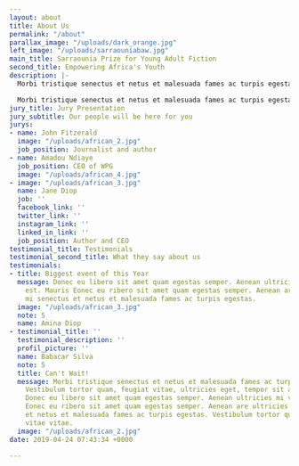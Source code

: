 ```yaml
---
layout: about
title: About Us
permalink: "/about"
parallax_image: "/uploads/dark_orange.jpg"
left_image: "/uploads/sarraouniabaw.jpg"
main_title: Sarraounia Prize for Young Adult Fiction
second_title: Empowering Africa's Youth
description: |-
  Morbi tristique senectus et netus et malesuada fames ac turpis egestas. Vestibulum tortor quam, feugiat vitae, ultricies eget, tempor sit amet, ante. Donec eu libero sit amet quam egestas semper. Aenean ultricies mi vitae est. Mauris Eonec eu ribero sit amet quam egestas semper. Aenean are ultricies mi senectus et netus et malesuada fames ac turpis egestas. Vestibulum tortor quam, feugiat vitae vitae.<br>

  Morbi tristique senectus et netus et malesuada fames ac turpis egestas. Vestibulum tortor quam, feugiat vitae, ultricies eget, tempor sit amet, ante. Donec eu libero sit amet quam egestas semper. Aenean ultricies mi vitae est. Mauris Eonec eu ribero sit amet quam egestas semper. Aenean are ultricies mi senectus et netus et malesuada fames ac turpis egestas.Mauris Eonec eu ribero sit amet quam egestas semper. Aenean are ultricies mi senectus et netus et malesuada fames ac turpis egestas. Vestibulum tortor quam, feugiat vitae vitae.
jury_title: Jury Presentation
jury_subtitle: Our people will be here for you
jurys:
- name: John Fitzerald
  image: "/uploads/african_2.jpg"
  job_position: Journalist and author
- name: Amadou Ndiaye
  job_position: CEO of WPG
  image: "/uploads/african_4.jpg"
- image: "/uploads/african_3.jpg"
  name: Jane Diop
  job: ''
  facebook_link: ''
  twitter_link: ''
  instagram_link: ''
  linked_in_link: ''
  job_position: Author and CEO
testimonial_title: Testimonials
testimonial_second_title: What they say about us
testimonials:
- title: Biggest event of this Year
  message: Donec eu libero sit amet quam egestas semper. Aenean ultricies mi vitae
    est. Mauris Eonec eu ribero sit amet quam egestas semper. Aenean are ultricies
    mi senectus et netus et malesuada fames ac turpis egestas.
  image: "/uploads/african_3.jpg"
  note: 5
  name: Amina Diop
- testimonial_title: ''
  testimonial_description: ''
  profil_picture: ''
  name: Babacar Silva
  note: 5
  title: Can't Wait!
  message: Morbi tristique senectus et netus et malesuada fames ac turpis egestas.
    Vestibulum tortor quam, feugiat vitae, ultricies eget, tempor sit amet, ante.
    Donec eu libero sit amet quam egestas semper. Aenean ultricies mi vitae est. Mauris
    Eonec eu ribero sit amet quam egestas semper. Aenean are ultricies mi senectus
    et netus et malesuada fames ac turpis egestas. Vestibulum tortor quam, feugiat
    vitae vitae.
  image: "/uploads/african_2.jpg"
date: 2019-04-24 07:43:34 +0000

---
```


